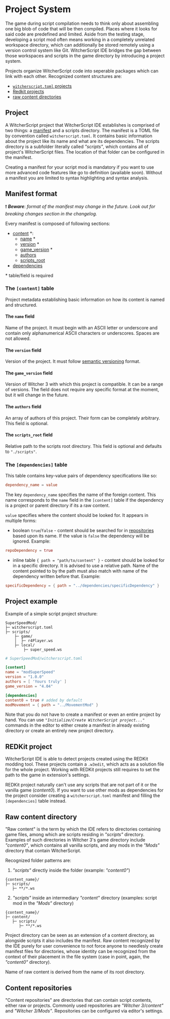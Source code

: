 # Project System

The game during script compilation needs to think only about assembling one big blob of code that will be then compiled. Places where it looks for said code are predefined and limited. Aside from the testing stage, developing a script mod often means working in a completely unrelated workspace directory, which can additionally be stored remotely using a version control system like Git. WitcherScript IDE bridges the gap between those workspaces and scripts in the game directory by introducing a project system.

Projects organize WitcherScript code into seperable packages which can link with each other.
Recognized content structures are:

 - [`witcherscript.toml` projects](#project)
 - [Redkit projects](#redkit-project)
 - [raw content directories](#raw-content-directory)


## Project

A WitcherScript project that WitcherScript IDE establishes is comprised of two things: a [manifest](#manifest-format) and a scripts directory. 
The manifest is a TOML file by convention called `witcherscript.toml`. It contains basic information about the project like its name and what are its dependencies. 
The scripts directory is a subfolder literally called *"scripts"*, which contains all of project's WitcherScript files. The location of that folder can be configured in the manifest.

Creating a manifest for your script mod is mandatory if you want to use more advanced code features like go to definition (available soon<!--TODO remove when ready-->). Without a manifest you are limited to syntax highlighting and syntax analysis.


## Manifest format

:exclamation: ***Beware***: *format of the manifest may change in the future. Look out for breaking changes section in the changelog.*

Every manifest is composed of following sections:

- [content](#the-content-table) *:
    - [name](#the-name-field) *
    - [version](#the-version-field) *
    - [game_version](#the-game_version-field) *
    - [authors](#the-authors-field)
    - [scripts_root](#the-scripts_root-field)
- [dependencies](#the-dependencies-table)

\* table/field is required

### The `[content]` table
Project metadata establishing basic information on how its content is named and structured.

#### The `name` field
Name of the project. It must begin with an ASCII letter or underscore and contain only alphanumerical ASCII characters or underscores. Spaces are not allowed.

#### The `version` field
Version of the project. It must follow [semantic versioning](https://semver.org/) format.

#### The `game_version` field
Version of Witcher 3 with which this project is compatible. It can be a range of versions.
The field does not require any specific format at the moment, but it will change in the future.

#### The `authors` field
An array of authors of this project. Their form can be completely arbitrary.
This field is optional.

#### The `scripts_root` field
Relative path to the scripts root directory. This field is optional and defaults to `"./scripts"`.


### The `[dependencies]` table
This table contains key-value pairs of dependency specifications like so: 

```toml
dependency_name = value
```

The key `dependency_name` specifies the name of the foreign content. This name corresponds to the `name` field in the `[content]` table if the dependency is a project or parent directory if its a raw content.

`value` specifies where the content should be looked for. It appears in multiple forms:

- boolean `true`/`false` - content should be searched for in [repositories](#content-repositories) based upon its name. If the value is `false` the dependency will be ignored. Example:
```toml
repoDependency = true
```

- inline table `{ path = "path/to/content" }` - content should be looked for in a specific directory. It is advised to use a relative path. Name of the content pointed to by the path must also match with name of the dependency written before that. Example:
```toml
specificDependency = { path = "../dependencies/specificDependency" }
``` 


## Project example

Example of a simple script project structure:

```text
SuperSpeedMod/
├─ witcherscript.toml
├─ scripts/
    ├─ game/
    │  ├─ r4Player.ws
    ├─ local/
        ├─ super_speed.ws
```

```toml
# SuperSpeedMod/witcherscript.toml

[content]
name = "modSuperSpeed"
version = "1.0.0"
authors = [ 'Yours truly' ]
game_version = "4.04"

[dependencies]
content0 = true # added by default
modMovement = { path = "../MovementMod" }
```

Note that you do not have to create a manifest or even an entire project by hand. You can use *`"Initialize/Create WitcherScript project..."`* commands in the editor to either create a manifest in already existing directory or create an entirely new project directory.



## REDKit project

WitcherScript IDE is able to detect projects created using the REDKit modding tool. These projects contain a `.w3edit`, which acts as a solution file for the whole project.
Working with REDKit projects still requires to set the path to the game in extension's settings.

REDKit project naturally can't use any scripts that are not part of it or the vanilla game (*content0*). If you want to use other mods as dependencies for the project consider creating a `witcherscript.toml` manifest and filling the `[dependencies]` table instead.


## Raw content directory

"Raw content" is the term by which the IDE refers to directories containing game files, among which are scripts residing in *"scripts"* directory.
Examples of such directories in Witcher&nbsp;3's game directory include *"content0"*, which contains all vanilla scripts, and any mods in the *"Mods"* directory that contain WitcherScript.

Recognized folder patterns are:

1. *"scripts"* directly inside the folder (example: *"content0"*)
```text
{content_name}/
├─ scripts/
   ├─ **/*.ws
```

2. *"scripts"* inside an intermediary *"content"* directory (examples: script mod in the *"Mods"* directory)
```text
{content_name}/
├─ content/
   ├─ scripts/
      ├─ **/*.ws
```

Project directory can be seen as an extension of a content directory, as alongside scripts it also includes the manifest. 
Raw content recognized by the IDE purely for user convenience to not force anyone to needlesly create manifest files for directories, whose identity can be recognized from the context of their placement in the file system (case in point, again, the *"content0"* directory).

Name of raw content is derived from the name of its root directory.



## Content repositories

"Content repositories" are directories that can contain script contents, either raw or projects. Commonly used repositories are *"Witcher 3/content"* and *"Witcher 3/Mods"*. Repositories can be configured via editor's settings.